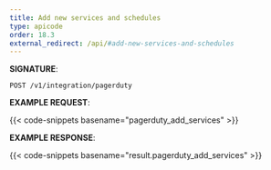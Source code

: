 ```yaml
---
title: Add new services and schedules
type: apicode
order: 18.3
external_redirect: /api/#add-new-services-and-schedules
---
```


**SIGNATURE**:

`POST /v1/integration/pagerduty`

**EXAMPLE REQUEST**:

{{< code-snippets basename="pagerduty_add_services" >}}

**EXAMPLE RESPONSE**:

{{< code-snippets basename="result.pagerduty_add_services" >}}
